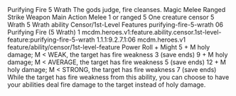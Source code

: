 <ability>
  <name>Purifying Fire</name>
  <cost>5 Wrath</cost>
  <flavor>The gods judge, fire cleanses.</flavor>
  <keywords>
    <keyword>Magic</keyword>
    <keyword>Melee</keyword>
    <keyword>Ranged</keyword>
    <keyword>Strike</keyword>
    <keyword>Weapon</keyword>
  </keywords>
  <type>Main Action</type>
  <distance>Melee 1 or ranged 5</distance>
  <target>One creature</target>
  <metadata>
    <class>censor</class>
    <cost>5 Wrath</cost>
    <cost_amount>5</cost_amount>
    <cost_resource>Wrath</cost_resource>
    <feature_type>ability</feature_type>
    <file_dpath>Censor/1st-Level Features</file_dpath>
    <item_id>purifying-fire-5-wrath</item_id>
    <item_index>06</item_index>
    <item_name>Purifying Fire (5 Wrath)</item_name>
    <level>1</level>
    <scc>mcdm.heroes.v1:feature.ability.censor.1st-level-feature:purifying-fire-5-wrath</scc>
    <scdc>1.1.1:9.2.7.1:06</scdc>
    <source>mcdm.heroes.v1</source>
    <type>feature/ability/censor/1st-level-feature</type>
  </metadata>
  <effects>
    <effect type="roll">
      <roll>Power Roll + Might</roll>
      <t1>5 + M holy damage; M &lt; WEAK, the target has fire weakness 3 (save ends)</t1>
      <t2>9 + M holy damage; M &lt; AVERAGE, the target has fire weakness 5 (save ends)</t2>
      <t3>12 + M holy damage; M &lt; STRONG, the target has fire weakness 7 (save ends)</t3>
    </effect>
    <effect type="mundane">While the target has fire weakness from this ability, you can choose to have your abilities deal fire damage to the target instead of holy damage.</effect>
  </effects>
</ability>
